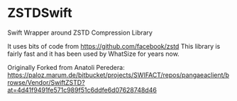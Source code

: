 # ZSTDSwift

Swift Wrapper around ZSTD Compression Library

It uses bits of code from https://github.com/facebook/zstd
This library is fairly fast and it has been used by WhatSize for years now.

Originally Forked from Anatoli Peredera:
https://paloz.marum.de/bitbucket/projects/SWIFACT/repos/pangaeaclient/browse/Vendor/SwiftZSTD?at=4d41f9491fe571c989f51c6ddfe6d07628748d46

